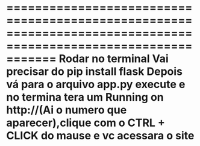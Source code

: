 ===============================================================================================================
**Rodar no terminal**
Vai precisar do **pip install flask**
Depois vá para o arquivo **app.py** execute e no termina tera um Running on http://(Ai o numero que aparecer),clique com o CTRL + CLICK do mause e vc acessara o site
===============================================================================================================